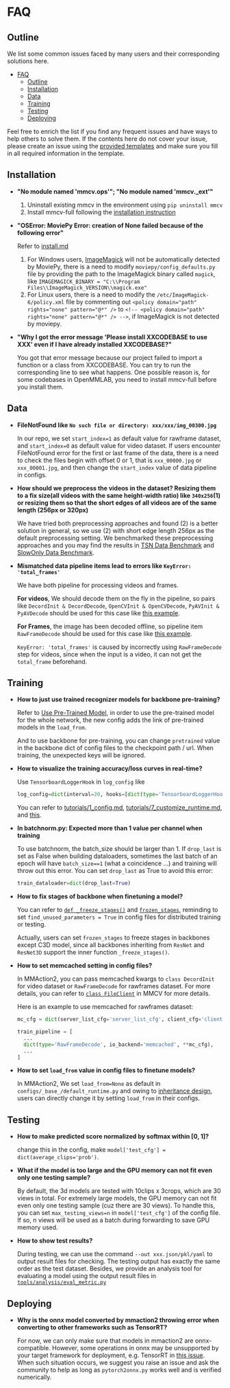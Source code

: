# FAQ

## Outline

We list some common issues faced by many users and their corresponding solutions here.

- [FAQ](#faq)
  - [Outline](#outline)
  - [Installation](#installation)
  - [Data](#data)
  - [Training](#training)
  - [Testing](#testing)
  - [Deploying](#deploying)

Feel free to enrich the list if you find any frequent issues and have ways to help others to solve them.
If the contents here do not cover your issue, please create an issue using the [provided templates](/.github/ISSUE_TEMPLATE/error-report.md) and make sure you fill in all required information in the template.

## Installation

- **"No module named 'mmcv.ops'"; "No module named 'mmcv._ext'"**

  1. Uninstall existing mmcv in the environment using `pip uninstall mmcv`
  2. Install mmcv-full following the [installation instruction](https://mmcv.readthedocs.io/en/latest/#installation)

- **"OSError: MoviePy Error: creation of None failed because of the following error"**

  Refer to [install.md](https://github.com/open-mmlab/mmaction2/blob/master/docs/install.md#requirements)
  1. For Windows users, [ImageMagick](https://www.imagemagick.org/script/index.php) will not be automatically detected by MoviePy, there is a need to modify `moviepy/config_defaults.py` file by providing the path to the ImageMagick binary called `magick`, like `IMAGEMAGICK_BINARY = "C:\\Program Files\\ImageMagick_VERSION\\magick.exe"`
  2. For Linux users, there is a need to modify the `/etc/ImageMagick-6/policy.xml` file by commenting out `<policy domain="path" rights="none" pattern="@*" />` to `<!-- <policy domain="path" rights="none" pattern="@*" /> -->`, if ImageMagick is not detected by moviepy.

- **"Why I got the error message 'Please install XXCODEBASE to use XXX' even if I have already installed XXCODEBASE?"**

  You got that error message because our project failed to import a function or a class from XXCODEBASE. You can try to run the corresponding line to see what happens. One possible reason is, for some codebases in OpenMMLAB, you need to install mmcv-full before you install them.

## Data

- **FileNotFound like `No such file or directory: xxx/xxx/img_00300.jpg`**

    In our repo, we set `start_index=1` as default value for rawframe dataset, and `start_index=0` as default value for video dataset.
    If users encounter FileNotFound error for the first or last frame of the data, there is a need to check the files begin with offset 0 or 1,
    that is `xxx_00000.jpg` or `xxx_00001.jpg`, and then change the `start_index` value of data pipeline in configs.

- **How should we preprocess the videos in the dataset? Resizing them to a fix size(all videos with the same height-width ratio) like `340x256`(1) or resizing them so that the short edges of all videos are of the same length (256px or 320px)**

    We have tried both preprocessing approaches and found (2) is a better solution in general, so we use (2) with short edge length 256px as the default preprocessing setting. We benchmarked these preprocessing approaches and you may find the results in [TSN Data Benchmark](https://github.com/open-mmlab/mmaction2/tree/master/configs/recognition/tsn) and [SlowOnly Data Benchmark](https://github.com/open-mmlab/mmaction2/tree/master/configs/recognition/tsn).

- **Mismatched data pipeline items lead to errors like `KeyError: 'total_frames'`**

    We have both pipeline for processing videos and frames.

    **For videos**, We should decode them on the fly in the pipeline, so pairs like `DecordInit & DecordDecode`, `OpenCVInit & OpenCVDecode`, `PyAVInit & PyAVDecode` should be used for this case like [this example](https://github.com/open-mmlab/mmaction2/blob/023777cfd26bb175f85d78c455f6869673e0aa09/configs/recognition/slowfast/slowfast_r50_video_4x16x1_256e_kinetics400_rgb.py#L47-L49).

    **For Frames**, the image has been decoded offline, so pipeline item `RawFrameDecode` should be used for this case like [this example](https://github.com/open-mmlab/mmaction2/blob/023777cfd26bb175f85d78c455f6869673e0aa09/configs/recognition/slowfast/slowfast_r50_8x8x1_256e_kinetics400_rgb.py#L49).

    `KeyError: 'total_frames'` is caused by incorrectly using `RawFrameDecode` step for videos, since when the input is a video, it can not get the `total_frame` beforehand.

## Training

- **How to just use trained recognizer models for backbone pre-training?**

    Refer to [Use Pre-Trained Model](https://github.com/open-mmlab/mmaction2/blob/master/docs/tutorials/2_finetune.md#use-pre-trained-model),
    in order to use the pre-trained model for the whole network, the new config adds the link of pre-trained models in the `load_from`.

    And to use backbone for pre-training, you can change `pretrained` value in the backbone dict of config files to the checkpoint path / url.
    When training, the unexpected keys will be ignored.

- **How to visualize the training accuracy/loss curves in real-time?**

    Use `TensorboardLoggerHook` in `log_config` like

    ```python
    log_config=dict(interval=20, hooks=[dict(type='TensorboardLoggerHook')])
    ```

    You can refer to [tutorials/1_config.md](tutorials/1_config.md), [tutorials/7_customize_runtime.md](tutorials/7_customize_runtime.md#log-config), and [this](https://github.com/open-mmlab/mmaction2/blob/master/configs/recognition/tsm/tsm_r50_1x1x8_50e_kinetics400_rgb.py#L118).

- **In batchnorm.py: Expected more than 1 value per channel when training**

    To use batchnorm, the batch_size should be larger than 1. If `drop_last` is set as False when building dataloaders, sometimes the last batch of an epoch will have `batch_size==1` (what a coincidence ...) and training will throw out this error. You can set `drop_last` as True to avoid this error:

    ```python
    train_dataloader=dict(drop_last=True)
    ```

- **How to fix stages of backbone when finetuning a model?**

    You can refer to [`def _freeze_stages()`](https://github.com/open-mmlab/mmaction2/blob/0149a0e8c1e0380955db61680c0006626fd008e9/mmaction/models/backbones/x3d.py#L458) and [`frozen_stages`](https://github.com/open-mmlab/mmaction2/blob/0149a0e8c1e0380955db61680c0006626fd008e9/mmaction/models/backbones/x3d.py#L183-L184),
    reminding to set `find_unused_parameters = True` in config files for distributed training or testing.

    Actually, users can set `frozen_stages` to freeze stages in backbones except C3D model, since all backbones inheriting from `ResNet` and `ResNet3D` support the inner function `_freeze_stages()`.

- **How to set memcached setting in config files?**

    In MMAction2, you can pass memcached kwargs to `class DecordInit` for video dataset or `RawFrameDecode` for rawframes dataset.
    For more details, you can refer to [`class FileClient`](https://github.com/open-mmlab/mmcv/blob/master/mmcv/fileio/file_client.py) in MMCV for more details.

    Here is an example to use memcached for rawframes dataset:

    ```python
    mc_cfg = dict(server_list_cfg='server_list_cfg', client_cfg='client_cfg', sys_path='sys_path')

    train_pipeline = [
      ...
      dict(type='RawFrameDecode', io_backend='memcached', **mc_cfg),
      ...
    ]
    ```

- **How to set `load_from` value in config files to finetune models?**

    In MMAction2, We set `load_from=None` as default in `configs/_base_/default_runtime.py` and owing to [inheritance design](/docs/tutorials/1_config.md),
    users can directly change it by setting `load_from` in their configs.

## Testing

- **How to make predicted score normalized by softmax within [0, 1]?**

    change this in the config, make `model['test_cfg'] = dict(average_clips='prob')`.

- **What if the model is too large and the GPU memory can not fit even only one testing sample?**

    By default, the 3d models are tested with 10clips x 3crops, which are 30 views in total. For extremely large models, the GPU memory can not fit even only one testing sample (cuz there are 30 views). To handle this, you can set `max_testing_views=n` in `model['test_cfg']` of the config file. If so, n views will be used as a batch during forwarding to save GPU memory used.

- **How to show test results?**

    During testing, we can use the command `--out xxx.json/pkl/yaml` to output result files for checking. The testing output has exactly the same order as the test dataset.
    Besides, we provide an analysis tool for evaluating a model using the output result files in [`tools/analysis/eval_metric.py`](/tools/analysis/eval_metric.py)

## Deploying

- **Why is the onnx model converted by mmaction2 throwing error when converting to other frameworks such as TensorRT?**

    For now, we can only make sure that models in mmaction2 are onnx-compatible. However, some operations in onnx may be unsupported by your target framework for deployment, e.g. TensorRT in [this issue](https://github.com/open-mmlab/mmaction2/issues/414). When such situation occurs, we suggest you raise an issue and ask the community to help as long as `pytorch2onnx.py` works well and is verified numerically.
